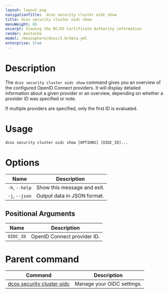 ```yaml
---
layout: layout.pug
navigationTitle:  dcos security cluster oidc show
title: dcos security cluster oidc show
menuWeight: 65
excerpt: Viewing the DC/OS Certificate Authority information
render: mustache
model: /mesosphere/dcos/2.0/data.yml
enterprise: true
---
```


# Description

The `dcos security cluster oidc show` command gives you an overview of the configured OpenID Connect providers. It will display detailed information about a given provider or an overview, depending on whether a provider ID was specified or note.

If multiple providers are specified, only the first ID is evaluated.

# Usage

```
dcos security cluster oidc show [OPTIONS] [OIDC_ID]...
```

# Options

| Name | Description |
|----------------|-------------------|
|  `-h`, `--help` |  Show this message and exit.|
|  `-j`, `--json` | Output data in JSON format.|


## Positional Arguments

| Name | Description |
|--------|------------------|
| `OIDC_ID` | OpenID Connect provider ID. |

# Parent command

| Command | Description |
|---------|-------------|
| [dcos security cluster oidc](/mesosphere/dcos/2.0/cli/command-reference/dcos-security/dcos-security-cluster/dcos-security-cluster-oidc/) | Manage your OIDC settings. |
